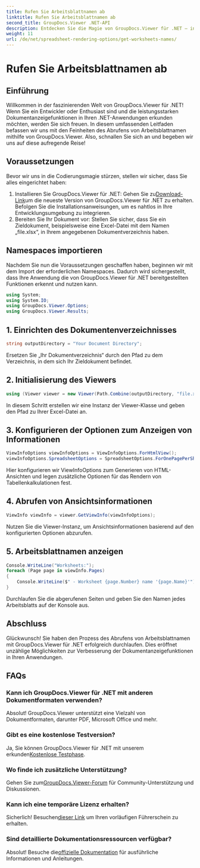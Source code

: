 ```yaml
---
title: Rufen Sie Arbeitsblattnamen ab
linktitle: Rufen Sie Arbeitsblattnamen ab
second_title: GroupDocs.Viewer .NET-API
description: Entdecken Sie die Magie von GroupDocs.Viewer für .NET – integrieren Sie die Dokumentenanzeige nahtlos in Ihre Anwendungen. Probieren Sie jetzt die kostenlose Testversion aus!
weight: 11
url: /de/net/spreadsheet-rendering-options/get-worksheets-names/
---
```


# Rufen Sie Arbeitsblattnamen ab

## Einführung
Willkommen in der faszinierenden Welt von GroupDocs.Viewer für .NET! Wenn Sie ein Entwickler oder Enthusiast sind und die leistungsstarken Dokumentanzeigefunktionen in Ihren .NET-Anwendungen erkunden möchten, werden Sie sich freuen. In diesem umfassenden Leitfaden befassen wir uns mit den Feinheiten des Abrufens von Arbeitsblattnamen mithilfe von GroupDocs.Viewer. Also, schnallen Sie sich an und begeben wir uns auf diese aufregende Reise!
## Voraussetzungen
Bevor wir uns in die Codierungsmagie stürzen, stellen wir sicher, dass Sie alles eingerichtet haben:
1.  Installieren Sie GroupDocs.Viewer für .NET: Gehen Sie zu[Download-Link](https://releases.groupdocs.com/viewer/net/)um die neueste Version von GroupDocs.Viewer für .NET zu erhalten. Befolgen Sie die Installationsanweisungen, um es nahtlos in Ihre Entwicklungsumgebung zu integrieren.
2. Bereiten Sie Ihr Dokument vor: Stellen Sie sicher, dass Sie ein Zieldokument, beispielsweise eine Excel-Datei mit dem Namen „file.xlsx“, in Ihrem angegebenen Dokumentverzeichnis haben.
## Namespaces importieren
Nachdem Sie nun die Voraussetzungen geschaffen haben, beginnen wir mit dem Import der erforderlichen Namespaces. Dadurch wird sichergestellt, dass Ihre Anwendung die von GroupDocs.Viewer für .NET bereitgestellten Funktionen erkennt und nutzen kann.
```csharp
using System;
using System.IO;
using GroupDocs.Viewer.Options;
using GroupDocs.Viewer.Results;
```
## 1. Einrichten des Dokumentenverzeichnisses
```csharp
string outputDirectory = "Your Document Directory";
```
Ersetzen Sie „Ihr Dokumentverzeichnis“ durch den Pfad zu dem Verzeichnis, in dem sich Ihr Zieldokument befindet.
## 2. Initialisierung des Viewers
```csharp
using (Viewer viewer = new Viewer(Path.Combine(outputDirectory, "file.xlsx")))
```
In diesem Schritt erstellen wir eine Instanz der Viewer-Klasse und geben den Pfad zu Ihrer Excel-Datei an.
## 3. Konfigurieren der Optionen zum Anzeigen von Informationen
```csharp
ViewInfoOptions viewInfoOptions = ViewInfoOptions.ForHtmlView();
viewInfoOptions.SpreadsheetOptions = SpreadsheetOptions.ForOnePagePerSheet();
```
Hier konfigurieren wir ViewInfoOptions zum Generieren von HTML-Ansichten und legen zusätzliche Optionen für das Rendern von Tabellenkalkulationen fest.
## 4. Abrufen von Ansichtsinformationen
```csharp
ViewInfo viewInfo = viewer.GetViewInfo(viewInfoOptions);
```
Nutzen Sie die Viewer-Instanz, um Ansichtsinformationen basierend auf den konfigurierten Optionen abzurufen.
## 5. Arbeitsblattnamen anzeigen
```csharp
Console.WriteLine("Worksheets:");
foreach (Page page in viewInfo.Pages)
{
    Console.WriteLine($" - Worksheet {page.Number} name '{page.Name}'");
}
```
Durchlaufen Sie die abgerufenen Seiten und geben Sie den Namen jedes Arbeitsblatts auf der Konsole aus.
## Abschluss
Glückwunsch! Sie haben den Prozess des Abrufens von Arbeitsblattnamen mit GroupDocs.Viewer für .NET erfolgreich durchlaufen. Dies eröffnet unzählige Möglichkeiten zur Verbesserung der Dokumentanzeigefunktionen in Ihren Anwendungen.
## FAQs
### Kann ich GroupDocs.Viewer für .NET mit anderen Dokumentformaten verwenden?
Absolut! GroupDocs.Viewer unterstützt eine Vielzahl von Dokumentformaten, darunter PDF, Microsoft Office und mehr.
### Gibt es eine kostenlose Testversion?
 Ja, Sie können GroupDocs.Viewer für .NET mit unserem erkunden[Kostenlose Testphase](https://releases.groupdocs.com/).
### Wo finde ich zusätzliche Unterstützung?
 Gehen Sie zum[GroupDocs.Viewer-Forum](https://forum.groupdocs.com/c/viewer/9) für Community-Unterstützung und Diskussionen.
### Kann ich eine temporäre Lizenz erhalten?
 Sicherlich! Besuchen[dieser Link](https://purchase.groupdocs.com/temporary-license/) um Ihren vorläufigen Führerschein zu erhalten.
### Sind detaillierte Dokumentationsressourcen verfügbar?
 Absolut! Besuche die[offizielle Dokumentation](https://tutorials.groupdocs.com/viewer/net/) für ausführliche Informationen und Anleitungen.